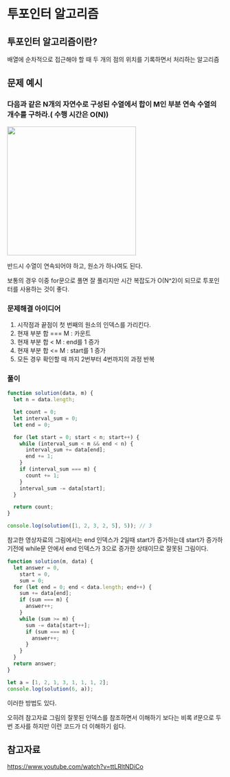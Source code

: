 # 투포인터 알고리즘

## 투포인터 알고리즘이란?

배열에 순차적으로 접근해야 할 때 두 개의 점의 위치를 기록하면서 처리하는 알고리즘

## 문제 예시

### 다음과 같은 N개의 자연수로 구성된 수열에서 합이 M인 부분 연속 수열의 개수를 구하라.( 수행 시간은 O(N))

<img src="https://img1.daumcdn.net/thumb/R1280x0/?scode=mtistory2&fname=https%3A%2F%2Fblog.kakaocdn.net%2Fdn%2FpvSPP%2FbtqEziaUJQt%2FuNZaQhwyStTm1kQXXj8dFk%2Fimg.png" height="300">

반드시 수열이 연속되어야 하고, 원소가 하나여도 된다.

보통의 경우 이중 for문으로 풀면 잘 풀리지만 시간 복잡도가 O(N^2)이 되므로 투포인터를 사용하는 것이 좋다.

### 문제해결 아이디어

1. 시작점과 끝점이 첫 번째의 원소의 인덱스를 가리킨다.
2. 현재 부분 합 === M : 카운트
3. 현재 부분 합 < M : end를 1 증가
4. 현재 부분 합 <= M : start를 1 증가
5. 모든 경우 확인할 때 까지 2번부터 4번까지의 과정 반복

### 풀이

```js
function solution(data, m) {
  let n = data.length;

  let count = 0;
  let interval_sum = 0;
  let end = 0;

  for (let start = 0; start < n; start++) {
    while (interval_sum < m && end < n) {
      interval_sum += data[end];
      end += 1;
    }
    if (interval_sum === m) {
      count += 1;
    }
    interval_sum -= data[start];
  }

  return count;
}

console.log(solution([1, 2, 3, 2, 5], 5)); // 3
```

참고한 영상자료의 그림에서는 end 인덱스가 2일때 start가 증가하는데 start가 증가하기전에 while문 안에서 end 인덱스가 3으로 증가한 상태이므로 잘못된 그림이다.

```js
function solution(m, data) {
  let answer = 0,
    start = 0,
    sum = 0;
  for (let end = 0; end < data.length; end++) {
    sum += data[end];
    if (sum === m) {
      answer++;
    }
    while (sum >= m) {
      sum -= data[start++];
      if (sum === m) {
        answer++;
      }
    }
  }
  return answer;
}

let a = [1, 2, 1, 3, 1, 1, 1, 2];
console.log(solution(6, a));
```

이러한 방법도 있다.

오히려 참고자료 그림의 잘못된 인덱스를 참조하면서 이해하기 보다는 비록 if문으로 두번 조사를 하지만 이런 코드가 더 이해하기 쉽다.

## 참고자료

https://www.youtube.com/watch?v=ttLRltNDiCo
